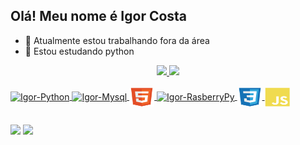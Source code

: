 ## Olá! Meu nome é Igor Costa

- 🔭 Atualmente estou trabalhando fora da área
- 🌱 Estou estudando python
<div align="center">
  <a href="https://github.com/IgorCostaPro">
  <img height="180em" src="https://github-readme-stats.vercel.app/api?username=IgorCostaPro&show_icons=true&theme=dark&include_all_commits=true&count_private=true"/>
  <img height="180em" src="https://github-readme-stats.vercel.app/api/top-langs/?username=IgorCostaPro&layout=compact&langs_count=7&theme=dark"/>
</div>
  
  <div style="display: inline_block"><br>
   <img align="center" alt="Igor-Python" height="30" width="40" src="https://cdn.jsdelivr.net/gh/devicons/devicon/icons/python/python-original.svg">
   <img align="center" alt="Igor-Mysql" height="30" width="40" src="https://cdn.jsdelivr.net/gh/devicons/devicon/icons/mysql/mysql-original-wordmark.svg" >
   <img align="center" alt="Igor-HTML" height="30" width="40" src="https://raw.githubusercontent.com/devicons/devicon/master/icons/html5/html5-original.svg">
   <img align="center" alt="Igor-RasberryPy" height="30" width="40" src="https://cdn.jsdelivr.net/gh/devicons/devicon/icons/raspberrypi/raspberrypi-line.svg" />
   <img align="center" alt="Igor-CSS" height="30" width="40" src="https://raw.githubusercontent.com/devicons/devicon/master/icons/css3/css3-original.svg">
   <img align="center" alt="Igor-Js" height="30" width="40" src="https://raw.githubusercontent.com/devicons/devicon/master/icons/javascript/javascript-plain.svg">
   
   </div>
  
 ##
  
  <div>
 <a href="https://www.linkedin.com/in/igordesousacosta/" target="_blank"><img src="https://img.shields.io/badge/-LinkedIn-%230077B5?style=for-the-badge&logo=linkedin&logoColor=white" target="_blank"></a>   
 <a href="https://www.instagram.com/oigorcost/" target="_blank"><img src="https://img.shields.io/badge/-Instagram-%23E4405F?style=for-the-badge&logo=instagram&logoColor=white" target="_blank"></a>
 
  </div>
  
